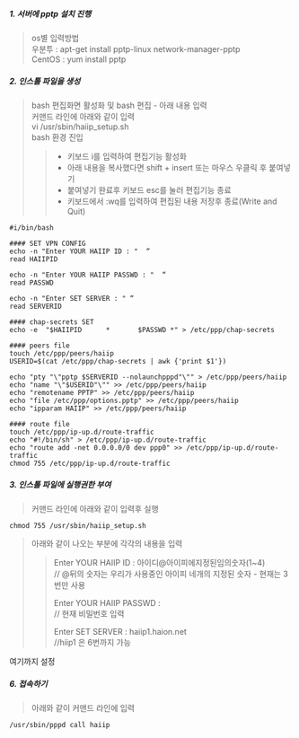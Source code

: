 ##### 1. 서버에 pptp 설치 진행    
> os별 입력방법  
> 우분투 : apt-get install pptp-linux network-manager-pptp  
> CentOS : yum install pptp  
  
##### 2. 인스톨 파일을 생성  
> bash 편집화면 활성화 및 bash 편집 - 아래 내용 입력  
> 커맨드 라인에 아래와 같이 입력  
> vi /usr/sbin/haiip_setup.sh  
> bash 환경 진입  
>> - 키보드 i를 입력하여 편집기능 활성화  
>> - 아래 내용을 복사했다면 shift + insert 또는 마우스 우클릭 후 붙여넣기  
>> - 붙여넣기 완료후 키보드 esc를 눌러 편집기능 종료  
>> - 키보드에서 :wq를 입력하여 편집된 내용 저장후 종료(Write and Quit)  
  
```  
#i/bin/bash  
  
#### SET VPN CONFIG  
echo -n "Enter YOUR HAIIP ID : "  “  
read HAIIPID  
  
echo -n "Enter YOUR HAIIP PASSWD : "  “  
read PASSWD  
  
echo -n "Enter SET SERVER : " “  
read SERVERID  
  
#### chap-secrets SET  
echo -e  "$HAIIPID      *       $PASSWD *" > /etc/ppp/chap-secrets  
  
#### peers file  
touch /etc/ppp/peers/haiip  
USERID=$(cat /etc/ppp/chap-secrets | awk {'print $1'})  
  
echo "pty "\"pptp $SERVERID --nolaunchpppd"\"" > /etc/ppp/peers/haiip  
echo "name "\"$USERID"\"" >> /etc/ppp/peers/haiip  
echo "remotename PPTP" >> /etc/ppp/peers/haiip  
echo "file /etc/ppp/options.pptp" >> /etc/ppp/peers/haiip  
echo "ipparam HAIIP" >> /etc/ppp/peers/haiip  
  
#### route file  
touch /etc/ppp/ip-up.d/route-traffic  
echo "#!/bin/sh" > /etc/ppp/ip-up.d/route-traffic  
echo "route add -net 0.0.0.0/0 dev ppp0" >> /etc/ppp/ip-up.d/route-traffic  
chmod 755 /etc/ppp/ip-up.d/route-traffic  
```  
  
##### 3. 인스톨 파일에 실행권한 부여  
> 커맨드 라인에 아래와 같이 입력후 실행  
```
chmod 755 /usr/sbin/haiip_setup.sh  
```
> 아래와 같이 나오는 부분에 각각의 내용을 입력  
>> Enter YOUR HAIIP ID :  아이디@아이피에지정된임의숫자(1~4)   
>> // @뒤의 숫자는 우리가 사용중인 아이피 네개의 지정된 숫자 - 현재는 3번만 사용  
>>  
>> Enter YOUR HAIIP PASSWD :   
>> // 현재 비밀번호 입력
>>  
>> Enter SET SERVER :  haiip1.haion.net   
>> //hiip1 은 6번까지 가능  
  
여기까지 설정

##### 6. 접속하기
>아래와 같이 커맨드 라인에 입력
```
/usr/sbin/pppd call haiip
```





